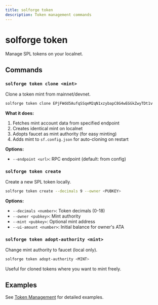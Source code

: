 ```yaml
---
title: solforge token
description: Token management commands
---
```


# solforge token

Manage SPL tokens on your localnet.

## Commands

### `solforge token clone <mint>`

Clone a token mint from mainnet/devnet.

```bash
solforge token clone EPjFWdd5AufqSSqeM2qN1xzybapC8G4wEGGkZwyTDt1v
```

**What it does:**
1. Fetches mint account data from specified endpoint
2. Creates identical mint on localnet
3. Adopts faucet as mint authority (for easy minting)
4. Adds mint to `sf.config.json` for auto-cloning on restart

**Options:**
- `--endpoint <url>`: RPC endpoint (default: from config)

### `solforge token create`

Create a new SPL token locally.

```bash
solforge token create --decimals 9 --owner <PUBKEY>
```

**Options:**
- `--decimals <number>`: Token decimals (0-18)
- `--owner <pubkey>`: Mint authority
- `--mint <pubkey>`: Optional mint address
- `--ui-amount <number>`: Initial balance for owner's ATA

### `solforge token adopt-authority <mint>`

Change mint authority to faucet (local only).

```bash
solforge token adopt-authority <MINT>
```

Useful for cloned tokens where you want to mint freely.

## Examples

See [Token Management](/core/token-management) for detailed examples.
